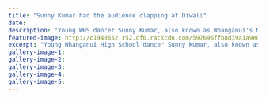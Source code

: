 ```yaml
---
title: "Sunny Kumar had the audience clapping at Diwali"
date: 
description: "Young WHS dancer Sunny Kumar, also known as Whanganui's Michael Jackson, had the audience clapping in rhythm at the Diwali Cultural performances..."
featured-image: http://c1940652.r52.cf0.rackcdn.com/597696ffb8d39a1a9e000afb/Kumar-whs-photo-for-web15144.jpg
excerpt: "Young Whanganui High School dancer Sunny Kumar, also known as Whanganui's Michael Jackson, had the audience clapping in rhythm at the Diwali Cultural performances held on Saturday at the Whanganui War Memorial Centre."
gallery-image-1: 
gallery-image-2: 
gallery-image-3: 
gallery-image-4: 
gallery-image-5: 
---
```

